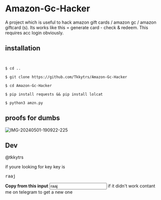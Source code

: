 # Amazon-Gc-Hacker
A project which is useful to hack amazon gift cards / amazon gc / amazon giftcard (s). Its works like this = generate card - check &amp; redeem. This requires acc login obviously.

## installation
``` $ apt update && apt upgrade && apt install git && apt install python3


$ cd ..

$ git clone https://github.com/Tkkytrs/Amazon-Gc-Hacker

$ cd Amazon-Gc-Hacker

$ pip install requests && pip install lolcat

$ python3 amzn.py

```

## proofs for dumbs 

<img src="https://i.ibb.co/xY8X4p3/IMG-20240501-190922-225.jpg" alt="IMG-20240501-190922-225" border="0">


## Dev
@tkkytrs


if youre looking for key
key is <pre>raaj</pre> 
<b>Copy from this input</b>
<input placeholder="Copy From Here" value="raaj"/>
if it didn't work contant me on telegram to get a new one
